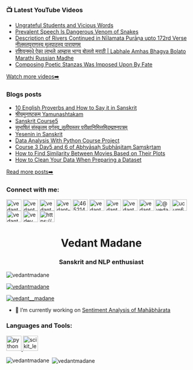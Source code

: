 ### 📺 Latest YouTube Videos

<!-- YOUTUBE:START -->
- [Ungrateful Students and Vicious Words](https://www.youtube.com/watch?v=zm0Xp-FG9m0)
- [Prevalent Speech Is Dangerous Venom of Snakes](https://www.youtube.com/watch?v=iEAlpBtCq4A)
- [Description of Rivers Continued in Nīlamata Purāṇa upto 172rd Verse नीलमतपुराणस्य मूलपाठस्य पारायणम्](https://www.youtube.com/watch?v=r7WPwmwPBLA)
- [रशियनमधे ऐका  लाभले आम्हास भाग्य बोलतो मराठी | Labhale Amhas Bhagya Bolato Marathi Russian Madhe](https://www.youtube.com/watch?v=iwfXEJyCVEQ)
- [Composing Poetic Stanzas Was Imposed Upon By Fate](https://www.youtube.com/watch?v=tVn29QzODfg)
<!-- YOUTUBE:END -->

[Watch more videos➡️](https://www.youtube.com/channel/UCUM6VLeuCe22Doink_9G27Q)

### Blogs posts
<!-- BLOG-POST-LIST:START -->
- [10 English Proverbs and How to Say it in Sanskrit](https://vedantmadane.github.io/2021-02-25-proverbs/)
- [श्रीयमुनाष्टकम् Yamunashtakam](https://vedantmadane.github.io/2021-01-29-%E0%A4%B6-%E0%A4%B0%E0%A5%80%E0%A4%AF%E0%A4%AE%E0%A5%81%E0%A4%A8%E0%A4%BE%E0%A4%B7-%E0%A4%9F%E0%A4%95%E0%A4%AE/)
- [Sanskrit Course5](https://vedantmadane.github.io/2021-01-09-sanskrit-course5/)
- [सुभाषितं संस्कृतम् वर्गस्य_तृतीयस्तर परीक्षानिमित्तमिदम्प्रश्नपत्रम्](https://vedantmadane.github.io/2020-10-08-%E0%A4%B8%E0%A5%81%E0%A4%AD%E0%A4%BE%E0%A4%B7%E0%A4%BF%E0%A4%A4%E0%A4%82-%E0%A4%B8%E0%A4%82%E0%A4%B8-%E0%A4%95%E0%A5%83%E0%A4%A4%E0%A4%AE-%E0%A4%B5%E0%A4%B0-%E0%A4%97%E0%A4%B8-%E0%A4%AF_%E0%A4%A4%E0%A5%83%E0%A4%A4%E0%A5%80%E0%A4%AF%E0%A4%B8-%E0%A4%A4%E0%A4%B0-%E0%A4%AA%E0%A4%B0%E0%A5%80%E0%A4%95-%E0%A4%B7%E0%A4%BE%E0%A4%A8%E0%A4%BF%E0%A4%AE%E0%A4%BF%E0%A4%A4-%E0%A4%A4%E0%A4%AE%E0%A4%BF%E0%A4%A6%E0%A4%AE-%E0%A4%AA-%E0%A4%B0%E0%A4%B6-%E0%A4%A8%E0%A4%AA%E0%A4%A4-%E0%A4%B0%E0%A4%AE/)
- [Yesenin in Sanskrit](https://vedantmadane.github.io/2020-09-23-yesenin-in-sanskrit/)
- [Data Analysis With Python Course Project](https://vedantmadane.github.io/2020-09-23-Data-Analysis-with-Python-Course-Project/)
- [Course 3 Day5 and 6 of Abhyāsaḥ Subhāṣitaṃ Saṃskṛtam](https://vedantmadane.github.io/2020-09-21-Course_03_Day5-6-abhy%C4%81sa%E1%B8%A5_subh%C4%81%E1%B9%A3ita%E1%B9%83_sa%E1%B9%83sk%E1%B9%9Btam/)
- [How to Find Similarity Between Movies Based on Their Plots](https://vedantmadane.github.io/2020-09-07-similar-movies-based-on-plots/)
- [How to Clean Your Data When Preparing a Dataset](https://vedantmadane.github.io/2020-09-06-data-cleaning/)
<!-- BLOG-POST-LIST:END -->
[Read more posts➡️](https://vedantmadane.github.io/2/)

<h3 align="left">Connect with me:</h3>
<p align="left">
<a href="https://codepen.io/vedantmadane" target="blank"><img align="center" src="https://cdn.jsdelivr.net/npm/simple-icons@3.0.1/icons/codepen.svg" alt="vedantmadane" height="30" width="40" /></a>
<a href="https://dev.to/vedantmadane" target="blank"><img align="center" src="https://cdn.jsdelivr.net/npm/simple-icons@3.0.1/icons/dev-dot-to.svg" alt="vedantmadane" height="30" width="40" /></a>
<a href="https://twitter.com/vedant__madane" target="blank"><img align="center" src="https://cdn.jsdelivr.net/npm/simple-icons@3.0.1/icons/twitter.svg" alt="vedant__madane" height="30" width="40" /></a>
<a href="https://linkedin.com/in/vedant-madane-7b129ba8" target="blank"><img align="center" src="https://cdn.jsdelivr.net/npm/simple-icons@3.0.1/icons/linkedin.svg" alt="vedant-madane-7b129ba8" height="30" width="40" /></a>
<a href="https://stackoverflow.com/users/4652148" target="blank"><img align="center" src="https://cdn.jsdelivr.net/npm/simple-icons@3.0.1/icons/stackoverflow.svg" alt="4652148" height="30" width="40" /></a>
<a href="https://kaggle.com/vedantmadane" target="blank"><img align="center" src="https://cdn.jsdelivr.net/npm/simple-icons@3.0.1/icons/kaggle.svg" alt="vedantmadane" height="30" width="40" /></a>
<a href="https://fb.com/vedantnm" target="blank"><img align="center" src="https://cdn.jsdelivr.net/npm/simple-icons@3.0.1/icons/facebook.svg" alt="vedantnm" height="30" width="40" /></a>
<a href="https://instagram.com/vedantmadane" target="blank"><img align="center" src="https://cdn.jsdelivr.net/npm/simple-icons@3.0.1/icons/instagram.svg" alt="vedantmadane" height="30" width="40" /></a>
<a href="https://www.behance.net/vedantmadane" target="blank"><img align="center" src="https://cdn.jsdelivr.net/npm/simple-icons@3.0.1/icons/behance.svg" alt="vedantmadane" height="30" width="40" /></a>
<a href="https://medium.com/@vedantnm" target="blank"><img align="center" src="https://cdn.jsdelivr.net/npm/simple-icons@3.0.1/icons/medium.svg" alt="@vedantnm" height="30" width="40" /></a>
<a href="https://www.youtube.com/c/ucum6vleuce22doink_9g27q" target="blank"><img align="center" src="https://cdn.jsdelivr.net/npm/simple-icons@3.0.1/icons/youtube.svg" alt="ucum6vleuce22doink_9g27q" height="30" width="40" /></a>
<a href="https://www.hackerrank.com/vedantmadane" target="blank"><img align="center" src="https://cdn.jsdelivr.net/npm/simple-icons@3.0.1/icons/hackerrank.svg" alt="vedantmadane" height="30" width="40" /></a>
<a href="https://www.leetcode.com/vedev" target="blank"><img align="center" src="https://cdn.jsdelivr.net/npm/simple-icons@3.0.1/icons/leetcode.svg" alt="vedev" height="30" width="40" /></a>
<a href="/https://vedantmadane.github.io/feed.xml" target="blank"><img align="center" src="https://cdn.jsdelivr.net/npm/simple-icons@3.0.1/icons/rss.svg" alt="https://vedantmadane.github.io/feed.xml" height="30" width="40" /></a>
</p>
<h1 align="center">Vedant Madane</h1>
<h3 align="center">Sanskrit and NLP enthusiast</h3>

<p align="left"> <img src="https://komarev.com/ghpvc/?username=vedantmadane&label=Profile%20views&color=0e75b6&style=flat-square" alt="vedantmadane" /> </p>

<p align="left"> <a href="https://github.com/ryo-ma/github-profile-trophy"><img src="https://github-profile-trophy.vercel.app/?username=vedantmadane" alt="vedantmadane" /></a> </p>

<p align="left"> <a href="https://twitter.com/vedant__madane" target="blank"><img src="https://img.shields.io/twitter/follow/vedant__madane?logo=twitter&style=for-the-badge" alt="vedant__madane" /></a> </p>

- 🔭 I’m currently working on [Sentiment Analysis of Mahābhārata](vedantmadane.github.io/maha/)


<h3 align="left">Languages and Tools:</h3>
<p align="left"> <a href="https://www.python.org" target="_blank"> <img src="https://devicons.github.io/devicon/devicon.git/icons/python/python-original.svg" alt="python" width="40" height="40"/> </a> <a href="https://scikit-learn.org/" target="_blank"> <img src="https://upload.wikimedia.org/wikipedia/commons/0/05/Scikit_learn_logo_small.svg" alt="scikit_learn" width="40" height="40"/> </a> </p>

<p><img align="left" src="https://github-readme-stats.vercel.app/api/top-langs?username=vedantmadane&show_icons=true&locale=en&layout=compact" alt="vedantmadane" /></p>

<p>&nbsp;<img align="center" src="https://github-readme-stats.vercel.app/api?username=vedantmadane&show_icons=true&locale=en" alt="vedantmadane" /></p>

